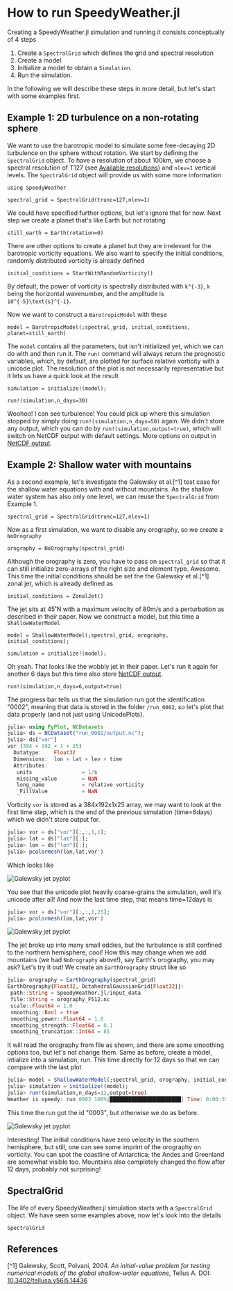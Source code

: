 # How to run SpeedyWeather.jl

Creating a SpeedyWeather.jl simulation and running it consists conceptually of 4 steps

1. Create a `SpectralGrid` which defines the grid and spectral resolution
2. Create a model
3. Initialize a model to obtain a `Simulation`.
4. Run the simulation.

In the following we will describe these steps in more detail,
but let's start with some examples first.

## Example 1: 2D turbulence on a non-rotating sphere

We want to use the barotropic model to simulate some free-decaying 2D turbulence
on the sphere without rotation. We start by defining the `SpectralGrid` object.
To have a resolution of about 100km, we choose a spectral resolution of
T127 (see [Available resolutions](@ref)) and `nlev=1` vertical levels.
The `SpectralGrid` object will provide us with some more information
```@example howtorun
using SpeedyWeather

spectral_grid = SpectralGrid(trunc=127,nlev=1)
```
We could have specified further options, but let's ignore that for now.
Next step we create a planet that's like Earth but not rotating
```@example howtorun
still_earth = Earth(rotation=0)
```
There are other options to create a planet but they are irrelevant for the
barotropic vorticity equations. We also want to specify the initial conditions,
randomly distributed vorticity is already defined
```@example howtorun
initial_conditions = StartWithRandomVorticity()
```
By default, the power of vorticity is spectrally distributed with ``k^{-3}``, ``k`` being the
horizontal wavenumber, and the amplitude is ``10^{-5}\text{s}^{-1}``.

Now we want to construct a `BarotropicModel`
with these
```@example howtorun
model = BarotropicModel(;spectral_grid, initial_conditions, planet=still_earth)
```
The `model` contains all the parameters, but isn't initialized yet, which we can do
with and then run it. The `run!` command will always return the prognostic variables, which, by default, are 
plotted for surface relative vorticity with a unicode plot. The resolution of the plot
is not necessarily representative but it lets us have a quick look at the result
```@example howtorun
simulation = initialize!(model);

run!(simulation,n_days=30)
```

Woohoo! I can see turbulence! You could pick up where this simulation stopped by simply
doing `run!(simulation,n_days=50)` again. We didn't store any output, which
you can do by `run!(simulation,output=true)`, which will switch on NetCDF output
with default settings. More options on output in [NetCDF output](@ref).

## Example 2: Shallow water with mountains

As a second example, let's investigate the Galewsky et al.[^1] test case for the shallow
water equations with and without mountains. As the shallow water system has also only
one level, we can reuse the `SpectralGrid` from Example 1.
```@example howtorun
spectral_grid = SpectralGrid(trunc=127,nlev=1)
```
Now as a first simulation, we want to disable any orography, so we create a `NoOrography`
```@example howtorun
orography = NoOrography(spectral_grid)
```
Although the orography is zero, you have to pass on `spectral_grid` so that it can
still initialize zero-arrays of the right size and element type. Awesome.
This time the initial conditions should be set the the Galewsky et al.[^1] zonal
jet, which is already defined as
```@example howtorun
initial_conditions = ZonalJet()
```
The jet sits at 45˚N with a maximum velocity of 80m/s and a perturbation as described in their paper.
Now we construct a model, but this time a `ShallowWaterModel`
```@example howtorun
model = ShallowWaterModel(;spectral_grid, orography, initial_conditions);

simulation = initialize!(model);
```

Oh yeah. That looks like the wobbly jet in their paper. Let's run it again for another 6 days
but this time also store [NetCDF output](@ref).
```@example howtorun
run!(simulation,n_days=6,output=true)
```
The progress bar tells us that the simulation run got the identification "0002", meaning that
data is stored in the folder `/run_0002`, so let's plot that data properly (and not just using UnicodePlots).
```julia
julia> using PyPlot, NCDatasets
julia> ds = NCDataset("run_0002/output.nc");
julia> ds["vor"]
vor (384 × 192 × 1 × 25)
  Datatype:    Float32
  Dimensions:  lon × lat × lev × time
  Attributes:
   units                = 1/s
   missing_value        = NaN
   long_name            = relative vorticity
   _FillValue           = NaN
```
Vorticity `vor` is stored as a 384x192x1x25 array, we may want to look at the first time step,
which is the end of the previous simulation (time=6days) which we didn't store output for.
```julia
julia> vor = ds["vor"][:,:,1,1];
julia> lat = ds["lat"][:];
julia> lon = ds["lon"][:];
julia> pcolormesh(lon,lat,vor')
```
Which looks like

![Galewsky jet pyplot](https://raw.githubusercontent.com/SpeedyWeather/SpeedyWeather.jl/main/docs/img/galewsky_nc_6days.png)

You see that the unicode plot heavily coarse-grains the simulation, well it's unicode after all!
And now the last time step, that means time=12days is
```julia
julia> vor = ds["vor"][:,:,1,25];
julia> pcolormesh(lon,lat,vor')
```

![Galewsky jet pyplot](https://raw.githubusercontent.com/SpeedyWeather/SpeedyWeather.jl/main/docs/img/galewsky_nc_12days.png)

The jet broke up into many small eddies, but the turbulence is still confined to the northern hemisphere, cool!
How this may change when we add mountains (we had `NoOrography` above!), say Earth's orography, you may ask?
Let's try it out! We create an `EarthOrography` struct like so

```julia
julia> orography = EarthOrography(spectral_grid)
EarthOrography{Float32, OctahedralGaussianGrid{Float32}}:
 path::String = SpeedyWeather.jl/input_data
 file::String = orography_F512.nc
 scale::Float64 = 1.0
 smoothing::Bool = true
 smoothing_power::Float64 = 1.0
 smoothing_strength::Float64 = 0.1
 smoothing_truncation::Int64 = 85
```

It will read the orography from file as shown, and there are some smoothing options too, but let's not change them.
Same as before, create a model, intialize into a simulation, run. This time directly for 12 days so that we can
compare with the last plot
```julia
julia> model = ShallowWaterModel(;spectral_grid, orography, initial_conditions);
julia> simulation = initialize!(model);
julia> run!(simulation,n_days=12,output=true)
Weather is speedy: run 0003 100%|███████████████████████| Time: 0:00:35 (79.16 years/day)
```
This time the run got the id "0003", but otherwise we do as before.

![Galewsky jet pyplot](https://raw.githubusercontent.com/SpeedyWeather/SpeedyWeather.jl/main/docs/img/galewsky_nc_12days_mountains.png)

Interesting! The initial conditions have zero velocity in the southern hemisphere, but still, one can see
some imprint of the orography on vorticity. You can spot the coastline of Antarctica; the Andes and
Greenland are somewhat visible too. Mountains also completely changed the flow after 12 days,
probably not surprising!

## SpectralGrid

The life of every SpeedyWeather.jl simulation starts with a `SpectralGrid` object.
We have seen some examples above, now let's look into the details

```@docs
SpectralGrid
```

## References

[^1] Galewsky, Scott, Polvani, 2004. *An initial-value problem for testing numerical models of the global shallow-water equations*, Tellus A.
DOI: [10.3402/tellusa.v56i5.14436](https://doi.org/10.3402/tellusa.v56i5.14436)